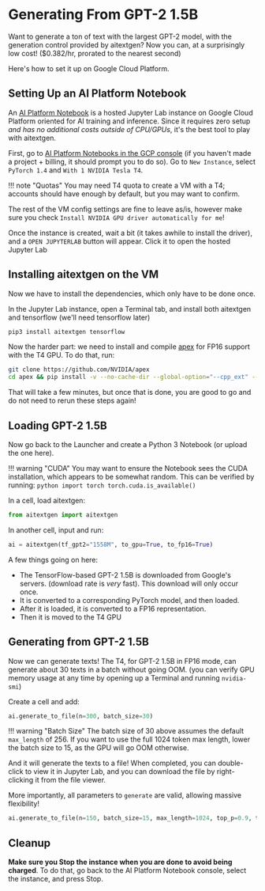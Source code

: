 # Generating From GPT-2 1.5B

<!-- prettier-ignore -->
Want to generate a ton of text with the largest GPT-2 model, with the generation control provided by aitextgen? Now you can, at a surprisingly low cost! ($0.382/hr, prorated to the nearest second)

Here's how to set it up on Google Cloud Platform.

## Setting Up an AI Platform Notebook

An [AI Platform Notebook](https://cloud.google.com/ai-platform-notebooks) is a hosted Jupyter Lab instance on Google Cloud Platform oriented for AI training and inference. Since it requires zero setup _and has no additional costs outside of CPU/GPUs_, it's the best tool to play with aitextgen.

First, go to [AI Platform Notebooks in the GCP console](https://console.cloud.google.com/ai-platform/notebooks/) (if you haven't made a project + billing, it should prompt you to do so). Go to `New Instance`, select `PyTorch 1.4` and `With 1 NVIDIA Tesla T4`.

<!-- prettier-ignore -->
!!! note "Quotas"
    You may need T4 quota to create a VM with a T4; accounts should have enough by default, but you may want to confirm.

The rest of the VM config settings are fine to leave as/is, however make sure you check `Install NVIDIA GPU driver automatically for me`!

Once the instance is created, wait a bit (it takes awhile to install the driver), and a `OPEN JUPYTERLAB` button will appear. Click it to open the hosted Jupyter Lab

## Installing aitextgen on the VM

Now we have to install the dependencies, which only have to be done once.

In the Jupyter Lab instance, open a Terminal tab, and install both aitextgen and tensorflow (we'll need tensorflow later)

```sh
pip3 install aitextgen tensorflow
```

Now the harder part: we need to install and compile [apex](https://github.com/NVIDIA/apex) for FP16 support with the T4 GPU. To do that, run:

```sh
git clone https://github.com/NVIDIA/apex
cd apex && pip install -v --no-cache-dir --global-option="--cpp_ext" --global-option="--cuda_ext" ./
```

That will take a few minutes, but once that is done, you are good to go and do not need to rerun these steps again!

## Loading GPT-2 1.5B

Now go back to the Launcher and create a Python 3 Notebook (or upload the one here).

<!-- prettier-ignore -->
!!! warning "CUDA"
    You may want to ensure the Notebook sees the CUDA installation, which appears to be somewhat random. This can be verified by running:
    ```python
    import torch
    torch.cuda.is_available()
    ```

In a cell, load aitextgen:

```python
from aitextgen import aitextgen
```

In another cell, input and run:

```python
ai = aitextgen(tf_gpt2="1558M", to_gpu=True, to_fp16=True)
```

A few things going on here:

- The TensorFlow-based GPT-2 1.5B is downloaded from Google's servers. (download rate is _very_ fast). This download will only occur once.
- It is converted to a corresponding PyTorch model, and then loaded.
- After it is loaded, it is converted to a FP16 representation.
- Then it is moved to the T4 GPU

## Generating from GPT-2 1.5B

Now we can generate texts! The T4, for GPT-2 1.5B in FP16 mode, can generate about 30 texts in a batch without going OOM. (you can verify GPU memory usage at any time by opening up a Terminal and running `nvidia-smi`)

Create a cell and add:

```python
ai.generate_to_file(n=300, batch_size=30)
```

<!-- prettier-ignore -->
!!! warning "Batch Size"
    The batch size of 30 above assumes the default `max_length` of 256. If you want to use the full 1024 token max length, lower the batch size to 15, as the GPU will go OOM otherwise.

And it will generate the texts to a file! When completed, you can double-click to view it in Jupyter Lab, and you can download the file by right-clicking it from the file viewer.

More importantly, all parameters to `generate` are valid, allowing massive flexibility!

```python
ai.generate_to_file(n=150, batch_size=15, max_length=1024, top_p=0.9, temperature=1.2, prompt="President Donald Trump has magically transformed into a unicorn.")
```

## Cleanup

**Make sure you Stop the instance when you are done to avoid being charged**. To do that, go back to the AI Platform Notebook console, select the instance, and press Stop.
